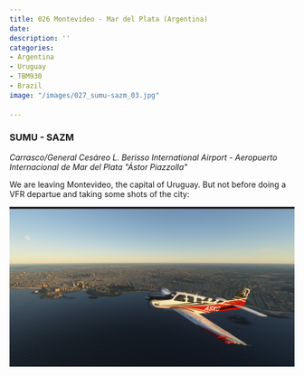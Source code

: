 ```yaml
---
title: 026 Montevideo - Mar del Plata (Argentina)
date: 
description: ''
categories:
- Argentina
- Uruguay
- TBM930
- Brazil
image: "/images/027_sumu-sazm_03.jpg"

---
```

### SUMU - SAZM

_Carrasco/General Cesáreo L. Berisso International Airport - Aeropuerto Internacional de Mar del Plata "Ástor Piazzolla"_

We are leaving Montevideo, the capital of Uruguay. But not before doing a VFR departue and taking some shots of the city:

![](/images/027_sumu-sazm_02.jpg)